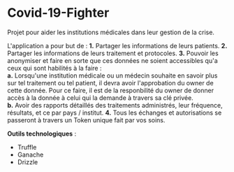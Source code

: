 # Covid-19-Fighter
Projet pour aider les institutions médicales dans leur gestion de la crise.

L'application a pour but de :
<b>1.</b> Partager les informations de leurs patients.
<b>2.</b> Partager les informations de leurs traitement et protocoles.
<b>3.</b> Pouvoir les anonymiser et faire en sorte que ces données ne soient accessibles qu'a ceux qui sont habilités à la faire :<br>
<b>a.</b> Lorsqu'une institution médicale ou un médecin souhaite en savoir plus sur tel traitement ou tel patient, il devra avoir l'approbation du owner de cette donnée. Pour ce faire, il est de la responbilité du owner de donner accès à la donnée à celui qui la demande à travers sa clé privée.<br>
<b>b.</b> Avoir des rapports détaillés des traitements administrés, leur fréquence, résultats, et ce par pays / institut.
<b>4.</b> Tous les échanges et autorisations se passeront à travers un Token unique fait par vos soins.

<b>Outils technologiques</b> :
- Truffle
- Ganache
- Drizzle
